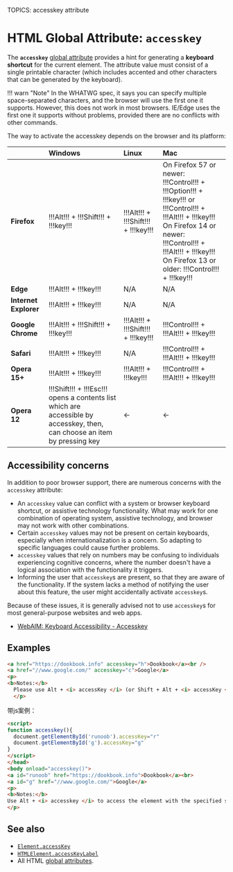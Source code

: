 TOPICS: accesskey attribute

# HTML Global Attribute: `accesskey`

The **`accesskey`** [global attribute](/en/webfrontend/HTML_Global_Attributes)
provides a hint for generating a **keyboard shortcut** for the current element. The attribute value must
consist of a single printable character (which includes accented and other characters that can be
generated by the keyboard).

!!! warn "Note"
    In the WHATWG spec, it says you can specify multiple space-separated characters, and the
    browser will use the first one it supports. However, this does not work in most browsers. IE/Edge
    uses the first one it supports without problems, provided there are no conflicts with other commands.

The way to activate the accesskey depends on the browser and its platform:

|  | Windows | Linux | Mac |
| :-- | :-- | :-- | :-- |
| **Firefox** | !!!Alt!!! + !!!Shift!!! + !!!key!!! | !!!Alt!!! + !!!Shift!!! + !!!key!!! | On Firefox 57 or newer: !!!Control!!! + !!!Option!!! + !!!key!!! or !!!Control!!! + !!!Alt!!! + !!!key!!!<br>On Firefox 14 or newer: !!!Control!!! + !!!Alt!!! + !!!key!!!<br>On Firefox 13 or older: !!!Control!!! + !!!key!!!
| **Edge** | !!!Alt!!! + !!!key!!! | N/A | N/A |
| **Internet Explorer** | !!!Alt!!! + !!!key!!! | N/A | N/A |
| **Google Chrome** | !!!Alt!!! + !!!Shift!!! + !!!key!!! | !!!Alt!!! + !!!Shift!!! + !!!key!!! | !!!Control!!! + !!!Alt!!! + !!!key!!!
| **Safari** | !!!Alt!!! + !!!key!!! | N/A | !!!Control!!! + !!!Alt!!! + !!!key!!!
| **Opera 15+** | !!!Alt!!! + !!!key!!! | !!!Alt!!! + !!!key!!! | !!!Control!!! + !!!Alt!!! + !!!key!!!
| **Opera 12** | !!!Shift!!! + !!!Esc!!! opens a contents list which are accessible by accesskey, then, can choose an item by pressing key | <- | <- |

## Accessibility concerns

In addition to poor browser support, there are numerous concerns with the `accesskey` attribute:

- An `accesskey` value can conflict with a system or browser keyboard shortcut, or assistive technology
functionality. What may work for one combination of operating system, assistive technology, and
browser may not work with other combinations.
- Certain `accesskey` values may not be present on certain keyboards, especially when
internationalization is a concern. So adapting to specific languages could cause further problems.
- `accesskey` values that rely on numbers may be confusing to individuals experiencing cognitive
concerns, where the number doesn't have a logical association with the functionality it triggers.
- Informing the user that `accesskey`s are present, so that they are aware of the functionality. If
the system lacks a method of notifying the user about this feature, the user might accidentally
activate `accesskey`s.

Because of these issues, it is generally advised not to use `accesskey`s for most general-purpose
websites and web apps.

- [WebAIM: Keyboard Accessibility - Accesskey](https://webaim.org/techniques/keyboard/accesskey#spec)

## Examples

```html
<a href="https://dookbook.info" accesskey="h">Dookbook</a><br />
<a href="//www.google.com/" accesskey="c">Google</a>
<p>
<b>Notes:</b>
  Please use Alt + <i> accessKey </i> (or Shift + Alt + <i> accessKey </i>) to access the element with the specified shortcut key.
  </p>
```

带js案例：

```html
<script>
function accesskey(){
  document.getElementById('runoob').accessKey="r"
  document.getElementById('g').accessKey="g"
}
</script>
</head>
<body onload="accesskey()">
<a id="runoob" href="https://dookbook.info">Dookbook</a><br>
<a id="g" href="//www.google.com/">Google</a>
<p>
<b>Notes:</b>
Use Alt + <i> accesskey </i> to access the element with the specified shortcut key.
</p>
```

## See also

- [`Element.accessKey`](/en/webfrontend/Element.accessKey)
- [`HTMLElement.accessKeyLabel`](/en/webfrontend/HTMLElement.accessKeyLabel)
- All HTML [global attributes](/en/webfrontend/HTML_Global_Attributes).
